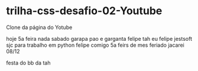 # trilha-css-desafio-02-Youtube
Clone da página do Yotube 


 hoje 5a feira nada
 sabado garapa
 pao e garganta felipe
 tah eu felipe
 jestsoft sjc para trabalho em python
felipe comigo
5a feirs
de
mes
feriado jacarei 08/12

festa do bb da tah
